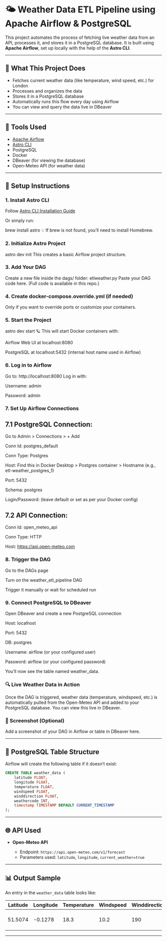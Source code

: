 # 🌤️ Weather Data ETL Pipeline using Apache Airflow & PostgreSQL

This project automates the process of fetching live weather data from an API, processes it, and stores it in a PostgreSQL database. It is built using **Apache Airflow**, set up locally with the help of the **Astro CLI**.

---

## 📌 What This Project Does

- Fetches current weather data (like temperature, wind speed, etc.) for London
- Processes and organizes the data
- Stores it in a PostgreSQL database
- Automatically runs this flow every day using Airflow
- You can view and query the data live in DBeaver

---

## 🧰 Tools Used

- [Apache Airflow](https://airflow.apache.org/)
- [Astro CLI](https://docs.astronomer.io/astro/cli)
- PostgreSQL
- Docker
- DBeaver (for viewing the database)
- Open-Meteo API (for weather data)

---

## 🚀 Setup Instructions

### 1. Install Astro CLI

Follow [Astro CLI Installation Guide](https://www.astronomer.io/docs/astro/cli/install-cli)

Or simply run:


brew install astro
💡 If brew is not found, you’ll need to install Homebrew.

###  2. Initialize Astro Project

astro dev init
This creates a basic Airflow project structure.

###  3. Add Your DAG
Create a new file inside the dags/ folder:
etlweather.py
Paste your DAG code here. (Full code is available in this repo.)

### 4. Create docker-compose.override.yml (if needed)
Only if you want to override ports or customize your containers.

### 5. Start the Project

astro dev start
🪐 This will start Docker containers with:

Airflow Web UI at localhost:8080

PostgreSQL at localhost:5432 (internal host name used in Airflow)

### 6. Log in to Airflow
Go to: http://localhost:8080
Log in with:

Username: admin

Password: admin

### 7. Set Up Airflow Connections
## 7.1 PostgreSQL Connection:
Go to Admin > Connections > + Add

Conn Id: postgres_default

Conn Type: Postgres

Host: Find this in Docker Desktop > Postgres container > Hostname (e.g., etl-weather_postgres_1)

Port: 5432

Schema: postgres

Login/Password: (leave default or set as per your Docker config)

## 7.2 API Connection:
Conn Id: open_meteo_api

Conn Type: HTTP

Host: https://api.open-meteo.com

### 8. Trigger the DAG
Go to the DAGs page

Turn on the weather_etl_pipeline DAG

Trigger it manually or wait for scheduled run

### 9. Connect PostgreSQL to DBeaver
Open DBeaver and create a new PostgreSQL connection

Host: localhost

Port: 5432

DB: postgres

Username: airflow (or your configured user)

Password: airflow (or your configured password)

You’ll now see the table named weather_data.

### 🔍 Live Weather Data in Action
Once the DAG is triggered, weather data (temperature, windspeed, etc.) is automatically pulled from the Open-Meteo API and added to your PostgreSQL database. You can view this live in DBeaver.

### 📸 Screenshot (Optional)
Add a screenshot of your DAG in Airflow or table in DBeaver here.

---------------------------

## 🧾 PostgreSQL Table Structure

Airflow will create the following table if it doesn’t exist:

```sql
CREATE TABLE weather_data (
    latitude FLOAT,
    longitude FLOAT,
    temperature FLOAT,
    windspeed FLOAT,
    winddirection FLOAT,
    weathercode INT,
    timestamp TIMESTAMP DEFAULT CURRENT_TIMESTAMP
);
```

---

## 🌐 API Used

* **Open-Meteo API**

  * Endpoint: `https://api.open-meteo.com/v1/forecast`
  * Parameters used: `latitude`, `longitude`, `current_weather=true`

---

## 📊 Output Sample

An entry in the `weather_data` table looks like:

| Latitude | Longitude | Temperature | Windspeed | Winddirection | Weathercode | Timestamp           |
| -------- | --------- | ----------- | --------- | ------------- | ----------- | ------------------- |
| 51.5074  | -0.1278   | 18.3        | 10.2      | 190           | 1           | 2025-07-25 08:00:00 |

---


